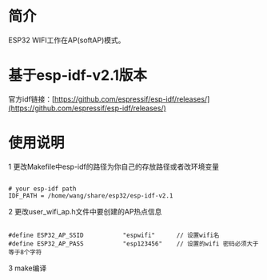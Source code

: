 # 简介   
ESP32 WIFI工作在AP(softAP)模式。
# 基于esp-idf-v2.1版本
官方idf链接：[https://github.com/espressif/esp-idf/releases/](https://github.com/espressif/esp-idf/releases/)<br />
# 使用说明
1 更改Makefile中esp-idf的路径为你自己的存放路径或者改环境变量
<pre><code>
# your esp-idf path
IDF_PATH = /home/wang/share/esp32/esp-idf-v2.1
</code></pre>
2 更改user_wifi_ap.h文件中要创建的AP热点信息
<pre><code>
#define ESP32_AP_SSID           "espwifi"      // 设置wifi名
#define ESP32_AP_PASS           "esp123456"    // 设置的wifi 密码必须大于等于8个字符
</code></pre>
3 make编译
